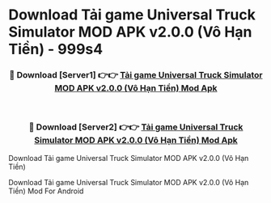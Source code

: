 # Download Tải game Universal Truck Simulator MOD APK v2.0.0 (Vô Hạn Tiền) - 999s4


<div align="center">
<h3>🔴 Download [Server1] 👉👉 <a href="https://apk-comot.site?title=Tải_game_Universal_Truck_Simulator_MOD_APK_v2.0.0_(Vô_Hạn_Tiền)">Tải game Universal Truck Simulator MOD APK v2.0.0 (Vô Hạn Tiền) Mod Apk</a></h3><br>
<h3>🔴 Download [Server2] 👉👉 <a href="https://apk-comot.site?title=Tải_game_Universal_Truck_Simulator_MOD_APK_v2.0.0_(Vô_Hạn_Tiền)">Tải game Universal Truck Simulator MOD APK v2.0.0 (Vô Hạn Tiền) Mod Apk</a></h3>
</div>



Download Tải game Universal Truck Simulator MOD APK v2.0.0 (Vô Hạn Tiền) 

Download Tải game Universal Truck Simulator MOD APK v2.0.0 (Vô Hạn Tiền) Mod For Android